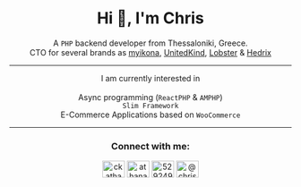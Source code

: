 <h1 align="center">Hi 👋, I'm Chris</h1>
<div align="center">A <code>PHP</code> backend developer from Thessaloniki, Greece.</div>
<div align="center">
  CTO for several brands as 
  <a href="https://myikona.gr" target="_blank">myikona</a>, 
  <a href="https://uk.gr" target="_blank">UnitedKind</a>, 
  <a href="https://lobster.gr" target="_blank">Lobster</a> &amp; 
  <a href="https://hedrix.eu" target="_blank">Hedrix</a></div>
<hr/>

<div align="center">I am currently interested in
  <div>&nbsp;</div>
  <div align="center">
    <div>Async programming (<code>ReactPHP</code> & <code>AMPHP</code>)</div>
    <div><code>Slim Framework</code></div>
    <div>E-Commerce Applications based on <code>WooCommerce</code></div>
  </div>
</div>
<hr/>
<div align="center">
  <h3>Connect with me:</h3>
  <div>
    <a href="https://twitter.com/ckathanasiadis" target="blank">
      <img align="center" src="https://raw.githubusercontent.com/rahuldkjain/github-profile-readme-generator/master/src/images/icons/Social/twitter.svg" alt="ckathanasiadis" height="30" width="40" /></a>
    <a href="https://linkedin.com/in/athanasiadischris" target="blank">
      <img align="center" src="https://raw.githubusercontent.com/rahuldkjain/github-profile-readme-generator/master/src/images/icons/Social/linked-in-alt.svg" alt="athanasiadischris" height="30" width="40" /></a>
    <a href="https://stackoverflow.com/users/5292490" target="blank">
      <img align="center" src="https://raw.githubusercontent.com/rahuldkjain/github-profile-readme-generator/master/src/images/icons/Social/stack-overflow.svg" alt="5292490" height="30" width="40" /></a>
    <a href="https://medium.com/@chris.k.athanasiadis" target="blank">
      <img align="center" src="https://raw.githubusercontent.com/rahuldkjain/github-profile-readme-generator/master/src/images/icons/Social/medium.svg" alt="@chris.k.athanasiadis" height="30" width="40" /></a>
</div>
</div>
